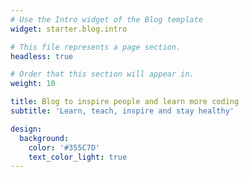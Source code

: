 ```yaml
---
# Use the Intro widget of the Blog template
widget: starter.blog.intro

# This file represents a page section.
headless: true

# Order that this section will appear in.
weight: 10

title: Blog to inspire people and learn more coding
subtitle: 'Learn, teach, inspire and stay healthy'

design:
  background:
    color: '#355C7D'
    text_color_light: true
---
```

